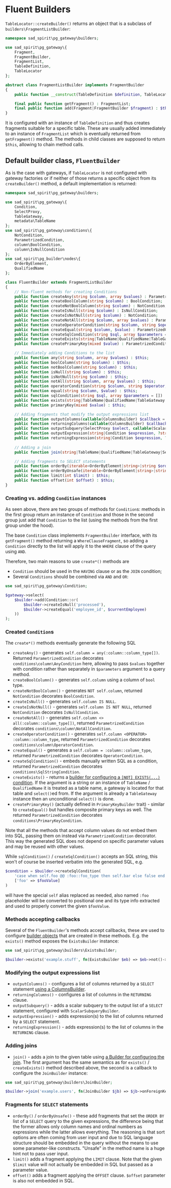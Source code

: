 # Fluent Builders

`TableLocator::createBuilder()` returns an object that is a subclass of `builders\FragmentListBuilder`:
```PHP
namespace sad_spirit\pg_gateway\builders;

use sad_spirit\pg_gateway\{
    Fragment,
    FragmentBuilder,
    FragmentList,
    TableDefinition,
    TableLocator
};

abstract class FragmentListBuilder implements FragmentBuilder
{
    public function __construct(TableDefinition $definition, TableLocator $tableLocator);

    final public function getFragment() : FragmentList;
    final public function add(Fragment|FragmentBuilder $fragment) : $this;
}
```
It is configured with an instance of `TableDefinition` and thus creates fragments suitable for a specific table.
These are usually added immediately to an instance of `FragmentList` which is eventually returned
from `getFragment()` method. The methods in child classes are supposed to return `$this`,
allowing to chain method calls.


## Default builder class, `FluentBuilder`

As is the case with gateways, if `TableLocator` is not configured with gateway factories or if neither of those
returns a specific object from its `createBuilder()` method, a default implementation is returned:

```PHP
namespace sad_spirit\pg_gateway\builders;

use sad_spirit\pg_gateway\{
    Condition,
    SelectProxy,
    TableGateway,
    metadata\TableName
};
use sad_spirit\pg_gateway\conditions\{
    NotCondition,
    ParametrizedCondition,
    column\BoolCondition,
    column\IsNullCondition
};
use sad_spirit\pg_builder\nodes\{
    OrderByElement,
    QualifiedName
};

class FluentBuilder extends FragmentListBuilder
{
    // Non-fluent methods for creating Conditions
    public function createAny(string $column, array $values) : ParametrizedCondition;
    public function createBoolColumn(string $column) : BoolCondition;
    public function createNotBoolColumn(string $column) : NotCondition;
    public function createIsNull(string $column) : IsNullCondition;
    public function createIsNotNull(string $column) : NotCondition;
    public function createNotAll(string $column, array $values) : ParametrizedCondition;
    public function createOperatorCondition(string $column, string $operator, mixed $value) : ParametrizedCondition;
    public function createEqual(string $column, $value) : ParametrizedCondition;
    public function createSqlCondition(string $sql, array $parameters = []) : ParametrizedCondition;
    public function createExists(string|TableName|QualifiedName|TableGateway|SelectProxy $select) : ExistsBuilder;
    public function createPrimaryKey(mixed $value) : ParametrizedCondition;

    // Immediately adding Conditions to the list
    public function any(string $column, array $values) : $this;
    public function boolColumn(string $column) : $this;
    public function notBoolColumn(string $column) : $this;
    public function isNull(string $column) : $this;
    public function isNotNull(string $column) : $this;
    public function notAll(string $column, array $values) : $this;
    public function operatorCondition(string $column, string $operator, mixed $value) : $this;
    public function equal(string $column, $value) : $this;
    public function sqlCondition(string $sql, array $parameters = []) : $this;
    public function exists(string|TableName|QualifiedName|TableGateway|SelectProxy $select, callable(ExistsBuilder) $callback = null) : $this;
    public function primaryKey(mixed $value) : $this;

    // Adding fragments that modify the output expressions list
    public function outputColumns(callable(ColumnsBuilder) $callback = null) : $this;
    public function returningColumns(callable(ColumnsBuilder) $callback = null) : $this;
    public function outputSubquery(SelectProxy $select, callable(ScalarSubqueryBuilder) $callback = null) : $this;
    public function outputExpression(string|Condition $expression, ?string $alias = null) : $this;
    public function returningExpression(string|Condition $expression, ?string $alias = null) : $this;
    
    // Adding a join
    public function join(string|TableName|QualifiedName|TableGateway|SelectProxy $joined, callable(JoinBuilder) $callback = null) : $this;

    // Adding fragments to SELECT statements
    public function orderBy(iterable<OrderByElement|string>|string $orderBy) : $this;
    public function orderByUnsafe(iterable<OrderByElement|string>|string $orderBy) : $this;
    public function limit(int $limit) : $this;
    public function offset(int $offset) : $this;
}
```

### Creating vs. adding `Condition` instances

As seen above, there are two groups of methods for `Condition`s: methods in the first group return
an instance of `Condition` and those in the second group just add that `Condition` to the list (using the
methods from the first group under the hood).

The base `Condition` class implements `FragmentBuilder` interface, with its `getFragment()` method returning
a `WhereClauseFragment`, so adding a `Condition` directly to the list will apply it to the `WHERE` clause
of the query using `AND`.

Therefore, two main reasons to use `create*()` methods are
 * `Condition` should be used in the `HAVING` clause or as the `JOIN` condition;
 * Several `Conditions` should be combined via `AND` and `OR`:

```PHP
use sad_spirit\pg_gateway\Condition;

$gateway->select(
    $builder->add(Condition::or(
        $builder->createIsNull('processed'),
        $builder->createEqual('employee_id', $currentEmployee)
    ))
);
```

### Created `Condition`s

The `create*()` methods eventually generate the following SQL
 * `createAny()` - generates `self.column = any(:column::column_type[])`. 
   Returned `ParametrizedCondition` decorates `conditions\column\AnyCondition` here,  allowing to pass `$values`
   together with condition rather than separately in `$parameters` argument to a query method.
 * `createBoolColumn()` - generates `self.column` using a column of `bool` type.
 * `createNotBoolColumn()` - generates `NOT self.column`, returned `NotCondition` decorates `BoolCondition`.
 * `createIsNull()` - generates `self.column IS NULL`.
 * `createIsNotNull()` - generates `self.column IS NOT NULL`, returned `NotCondition` decorates `IsNullCondition`.
 * `createNotAll()` - generates `self.column <> all(:column::column_type[])`, returned `ParametrizedCondition`
   decorates `conditions\column\NotAllCondition`.
 * `createOperatorCondition()` - generates `self.column <OPERATOR> :column::column_type`, returned `ParametrizedCondition`
   decorates `conditions\column\OperatorCondition`.
 * `createEqual()` - generates a `self.column = :column::column_type`, returned `ParametrizedCondition`
   decorates `OperatorCondition`.
 * `createSqlCondition()` - embeds manually written SQL as a condition, returned `ParametrizedCondition`
   decorates `conditions\SqlStringCondition`.
 * `createExists()` - returns a [builder for configuring a `[NOT] EXISTS(...)` condition](./builders-classes.md).
   If the argument is a string or an instance of `TableName` / `QualifiedName` it is treated as a table name,
   a gateway is located for that table and `select()`ed from.
   If the argument is already a `TableGateway` instance then an unconditional `select()` is done.
 * `createPrimaryKey()` (actually defined in `PrimaryKeyBuilder` trait) - similar to `createEqual()` but handles
   composite primary keys as well. The returned `ParametrizedCondition` decorates `conditions\PrimaryKeyCondition`.

Note that all the methods that accept column values do not embed them into SQL, passing them on instead 
via `ParametrizedCondition` decorator. This way the generated SQL does not depend on specific parameter values
and may be reused with other values.

While `sqlCondition()` / `createSqlCondition()` accepts an SQL string, this won't of course be inserted verbatim into
the generated SQL, e.g.
```PHP
$condition = $builder->createSqlCondition(
    'case when self.foo @@ :foo::foo_type then self.bar else false end',
    ['foo' => $fooValue]
)
```
will have the special `self` alias replaced as needed, also named `:foo` placeholder will be converted
to positional one and its type info extracted and used to properly convert the given `$fooValue`.

### Methods accepting callbacks

Several of the `FluentBuilder`'s methods accept callbacks, these are used to configure
[builder objects](./builders-classes.md) that are created in these methods.
E.g. the `exists()` method exposes the `ExistsBuilder` instance:
```PHP
use sad_spirit\pg_gateway\builders\ExistsBuilder;

$builder->exists('example.stuff', fn(ExistsBuilder $eb) => $eb->not()->joinOn('self.klmn @@@ joined.klmn'));
```

### Modifying the output expressions list

 * `outputColumns()` - configures a list of columns  returned by
    a `SELECT` statement [using a ColumnsBuilder](./builders-classes.md).
 * `returningColumns()` - configures a list of columns in the `RETURNING` clause.
 * `outputSubquery()` - adds a scalar subquery to the output list of a `SELECT` statement,
    configured with `ScalarSubqueryBuilder`.
 * `outputExpression()` - adds expression(s) to the list of columns returned by a `SELECT` statement.
 * `returningExpression()` - adds expression(s) to the list of columns in the `RETURNING` clause.


### Adding joins

* `join()` - adds a join to the given table using [a Builder for configuring the join](./builders-classes.md).
   The first argument has the same semantics as for `exists()` / `createExists()` method described above,
   the second is a callback to configure the `JoinBuilder` instance:
```PHP
use sad_spirit\pg_gateway\builders\JoinBuilder;

$builder->join('example.users', fn(JoinBuilder $jb) => $jb->onForeignKey(['editor_id'])->left()->alias('editors'))
```

### Fragments for `SELECT` statements

 * `orderBy()` / `orderByUnsafe()` - these add fragments that set the `ORDER BY` list of a `SELECT` query
   to the given expressions, the difference being that the former allows only column names and ordinal numbers
   as expressions while the latter allows everything. The reasoning is that sort options are often coming from
   user input and due to SQL language structure should be embedded in the query without the means to use
   some parameter-like constructs. "Unsafe" in the method name is a huge hint not to pass user input. 
 * `limit()` adds a fragment applying the `LIMIT` clause. Note that the given `$limit` value will not actually
   be embedded in SQL but passed as a parameter value.
 * `offset()` adds a fragment applying the `OFFSET` clause. `$offset` parameter is also not embedded in SQL.
